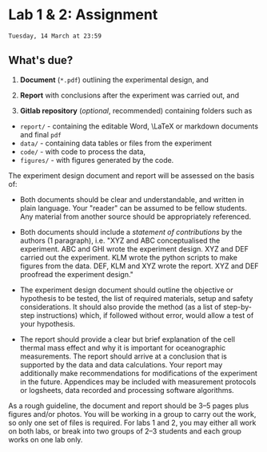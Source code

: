 # Lab 1 & 2: Assignment

```{admonition} Deadline
Tuesday, 14 March at 23:59
```

## What's due?

1. **Document** (`*.pdf`) outlining the experimental design, and

2. **Report** with conclusions after the experiment was carried out, and

3. **Gitlab repository** (*optional*, recommended) containing folders such as
  - `report/` - containing the editable Word, \LaTeX or markdown documents and final `pdf`
  - `data/` - containing data tables or files from the experiment
  - `code/` - with code to process the data,
  - `figures/` - with figures generated by the code.

The experiment design document and report will be assessed on the basis of:

- Both documents should be clear and understandable, and written in plain language.  Your "reader" can be assumed to be fellow students.  Any material from another source should be appropriately referenced.

- Both documents should include a *statement of contributions* by the authors (1 paragraph), i.e. "XYZ and ABC conceptualised the experiment. ABC and GHI wrote the experiment design.  XYZ and DEF carried out the experiment.  KLM wrote the python scripts to make figures from the data.  DEF, KLM and XYZ wrote the report.  XYZ and DEF proofread the experiment design."

- The experiment design document should outline the objective or hypothesis to be tested, the list of required materials, setup and safety considerations. It should also provide the method (as a list of step-by-step instructions) which, if followed without error, would allow a test of your hypothesis.

- The report should provide a clear but brief explanation of the cell thermal mass effect and why it is important for oceanographic measurements. The report should arrive at a conclusion that is supported by the data and data calculations. Your report may additionally make recommendations for modifications of the experiment in the future. Appendices may be included with measurement protocols or logsheets, data recorded and processing software algorithms.

As a rough guideline, the document and report should be 3–5 pages plus figures and/or photos. You will be working in a group to carry out the work, so only one set of files is required. For labs 1 and 2, you may either all work on both labs, or break into two groups of 2–3 students and each group works on one lab only.